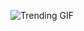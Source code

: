 ![Trending GIF](https://media1.giphy.com/media/v1.Y2lkPThiYjIxNzcycWhjY2psdzBkc200b3VxcjJqaGJiN2VndHY4OGVybndmbjIyd3A4YSZlcD12MV9naWZzX3NlYXJjaCZjdD1n/ZVik7pBtu9dNS/giphy.gif)
